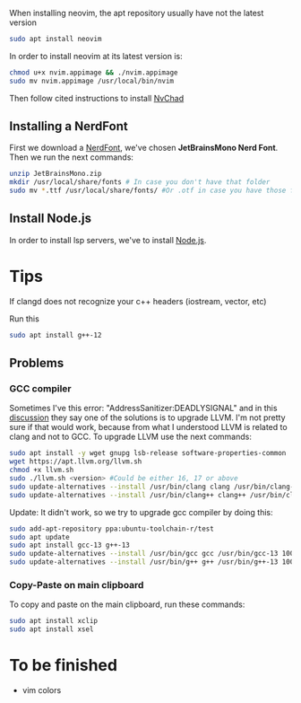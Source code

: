 When installing neovim, the apt repository usually have not the latest version
```bash
sudo apt install neovim
```
In order to install neovim at its latest version is:

```bash
chmod u+x nvim.appimage && ./nvim.appimage
sudo mv nvim.appimage /usr/local/bin/nvim
```
Then follow cited instructions to install [NvChad](https://nvchad.com/docs/quickstart/install/)
## Installing a NerdFont
First we download a [NerdFont](https://www.nerdfonts.com/font-downloads), we've chosen **JetBrainsMono Nerd Font**.
Then we run the next commands:
```bash
unzip JetBrainsMono.zip
mkdir /usr/local/share/fonts # In case you don't have that folder
sudo mv *.ttf /usr/local/share/fonts/ #Or .otf in case you have those files
```
## Install Node.js
In order to install lsp servers, we've to install [Node.js](https://nodejs.org/en/download).
# Tips

If clangd does not recognize your c++ headers (iostream, vector, etc)

Run this

```bash
sudo apt install g++-12
```
## Problems
### GCC compiler
Sometimes I've this error: "AddressSanitizer:DEADLYSIGNAL" and in this [discussion](https://github.com/actions/runner-images/issues/9491) they say one of the solutions is to upgrade LLVM. I'm not pretty sure if that would work, because from what I understood LLVM is related to clang and not to GCC.
To upgrade LLVM use the next commands:
```bash
sudo apt install -y wget gnupg lsb-release software-properties-common
wget https://apt.llvm.org/llvm.sh
chmod +x llvm.sh
sudo ./llvm.sh <version> #Could be either 16, 17 or above
sudo update-alternatives --install /usr/bin/clang clang /usr/bin/clang-17 100
sudo update-alternatives --install /usr/bin/clang++ clang++ /usr/bin/clang++-17 100
```
Update: It didn't work, so we try to upgrade gcc compiler by doing this:
```bash
sudo add-apt-repository ppa:ubuntu-toolchain-r/test
sudo apt update
sudo apt install gcc-13 g++-13
sudo update-alternatives --install /usr/bin/gcc gcc /usr/bin/gcc-13 100
sudo update-alternatives --install /usr/bin/g++ g++ /usr/bin/g++-13 100

```
### Copy-Paste on main clipboard
To copy and paste on the main clipboard, run these commands:
```bash
sudo apt install xclip
sudo apt install xsel
```
# To be finished
- vim colors
